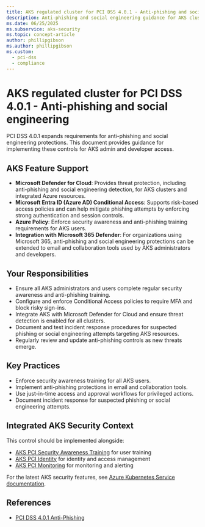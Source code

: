 ```yaml
---
title: AKS regulated cluster for PCI DSS 4.0.1 - Anti-phishing and social engineering
description: Anti-phishing and social engineering guidance for AKS clusters.
ms.date: 06/25/2025
ms.subservice: aks-security
ms.topic: concept-article
author: phillipgibson
ms.author: phillipgibson
ms.custom:
  - pci-dss
  - compliance
---
```


# AKS regulated cluster for PCI DSS 4.0.1 - Anti-phishing and social engineering

PCI DSS 4.0.1 expands requirements for anti-phishing and social engineering protections. This document provides guidance for implementing these controls for AKS admin and developer access.

## AKS Feature Support

- **Microsoft Defender for Cloud**: Provides threat protection, including anti-phishing and social engineering detection, for AKS clusters and integrated Azure resources.
- **Microsoft Entra ID (Azure AD) Conditional Access**: Supports risk-based access policies and can help mitigate phishing attempts by enforcing strong authentication and session controls.
- **Azure Policy**: Enforce security awareness and anti-phishing training requirements for AKS users.
- **Integration with Microsoft 365 Defender**: For organizations using Microsoft 365, anti-phishing and social engineering protections can be extended to email and collaboration tools used by AKS administrators and developers.

## Your Responsibilities

- Ensure all AKS administrators and users complete regular security awareness and anti-phishing training.
- Configure and enforce Conditional Access policies to require MFA and block risky sign-ins.
- Integrate AKS with Microsoft Defender for Cloud and ensure threat detection is enabled for all clusters.
- Document and test incident response procedures for suspected phishing or social engineering attempts targeting AKS resources.
- Regularly review and update anti-phishing controls as new threats emerge.

## Key Practices
- Enforce security awareness training for all AKS users.
- Implement anti-phishing protections in email and collaboration tools.
- Use just-in-time access and approval workflows for privileged actions.
- Document incident response for suspected phishing or social engineering attempts.


## Integrated AKS Security Context

This control should be implemented alongside:
- [AKS PCI Security Awareness Training](./pci-dss-security-awareness-training.md) for user training
- [AKS PCI Identity](./pci-dss-identity.md) for identity and access management
- [AKS PCI Monitoring](./pci-dss-monitor.md) for monitoring and alerting

For the latest AKS security features, see [Azure Kubernetes Service documentation](/azure/aks/).

## References
- [PCI DSS 4.0.1 Anti-Phishing](https://www.pcisecuritystandards.org/)

